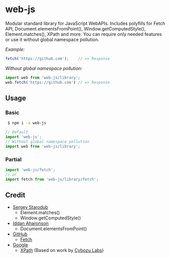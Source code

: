 # web-js

Modular standard library for JavaScript WebAPIs. Includes polyfills for Fetch API, Document.elementsFromPoint(), Window.getComputedStyle(), Element.matches(), XPath and more. You can require only needed features or use it without global namespace pollution.

*Example:*

```JavaScript
fetch('https://github.com');    // => Response
```

*Without global namespace pollution:*

```JavaScript
import web from 'web-js/library';
web.fetch('https://github.com') // => Response
```

## Usage

### Basic

```bash
 $ npm i -s web-js
```

```JavaScript
// Default
import 'web-js';
// Without global namespace pollution
import web from 'web-js/library';
```

### Partial

```JavaScript
import 'web-js/fetch';
// or
import fetch from 'web-js/library/fetch';
```

## Credit

 - [Sergey Starodub][@strodoff]
    - Element.matches()
    - Window.getComputedStyle()
 - [Iddan Aharonson][@aniddan]
    - Document.elementsFromPoint()
 - [GitHub][GitHub]
    - [Fetch][github fetch]
 - [Google][Google]
    - [XPath][wicked-good-xpath] (Based on work by [Cybozu Labs][Cybozu Labs])


[@strodoff]: https://github.com/strodoff
[@aniddan]: https://github.com/aniddan
[GitHub]: https://github.com
[github fetch]: https://github.github.io/fetch/
[Cybozu Labs]: http://labs.cybozu.co.jp/en/
[Google]: https://google.com
[wicked-good-xpath]: https://github.com/google/wicked-good-xpath
